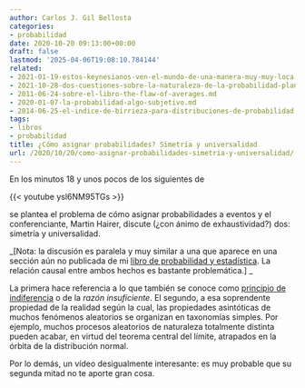 ```yaml
---
author: Carlos J. Gil Bellosta
categories:
- probabilidad
date: 2020-10-20 09:13:00+00:00
draft: false
lastmod: '2025-04-06T19:08:10.784144'
related:
- 2021-01-19-estos-keynesianos-ven-el-mundo-de-una-manera-muy-muy-loca.md
- 2021-10-28-dos-cuestiones-sobre-la-naturaleza-de-la-probabilidad-planteadas-por-keynes-en-1921-pero-que-siguen-hoy-igual-de-vigentes.md
- 2011-06-24-sobre-el-libro-the-flaw-of-averages.md
- 2020-01-07-la-probabilidad-algo-subjetivo.md
- 2014-06-25-el-indice-de-birrieza-para-distribuciones-de-probabilidad.md
tags:
- libros
- probabilidad
title: ¿Cómo asignar probabilidades? Simetría y universalidad
url: /2020/10/20/como-asignar-probabilidades-simetria-y-universalidad/
---
```


En los minutos 18 y unos pocos de los siguientes de

{{< youtube ysl6NM95TGs >}}

se plantea el problema de cómo asignar probabilidades a eventos y el conferenciante, Martin Hairer, discute (¿con ánimo de exhaustividad?) dos: simetría y universalidad.

_[Nota: la discusión es paralela y muy similar a una que aparece en una sección aún no publicada de mi [libro de probabilidad y estadística](https://datanalytics.com/2020/10/15/introduccion-a-la-probabilidad-y-la-estadistica-para-cientificos-de-datos-primera-entrega/). La relación causal entre ambos hechos es bastante problemática.] _

La primera hace referencia a lo que también se conoce como [principio de indiferencia](https://en.wikipedia.org/wiki/Principle_of_indifference) o de la _razón insuficiente_. El segundo, a esa soprendente propiedad de la realidad según la cual, las propiedades asintóticas de muchos fenómenos aleatorios se organizan en taxonomías simples. Por ejemplo, muchos procesos aleatorios de naturaleza totalmente distinta pueden acabar, en virtud del teorema central del límite, atrapados en la órbita de la distribución normal.

Por lo demás, un vídeo desigualmente interesante: es muy probable que su segunda mitad no te aporte gran cosa.